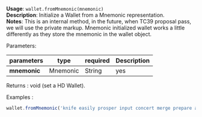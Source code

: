 **Usage**: `wallet.fromMnemonic(mnemonic)`       
**Description**: Initialize a Wallet from a Mnemonic representation.  
**Notes**: This is an internal method, in the future, when TC39 proposal pass, we will use the private markup. Mnemonic initialized wallet works a little differently as they store the mnemonic in the wallet object.

Parameters: 

| parameters             | type                   | required       | Description                                                         |  
|------------------------|------------------------|----------------| --------------------------------------------------------------------|
| **mnemonic**           | Mnemonic|String        | yes            | The Mnemonic from which you want to initialize the wallet.      |

Returns : void (set a HD Wallet).

Examples : 

```js
wallet.fromMnemonic('knife easily prosper input concert merge prepare autumn pen blood glance toilet')
```


